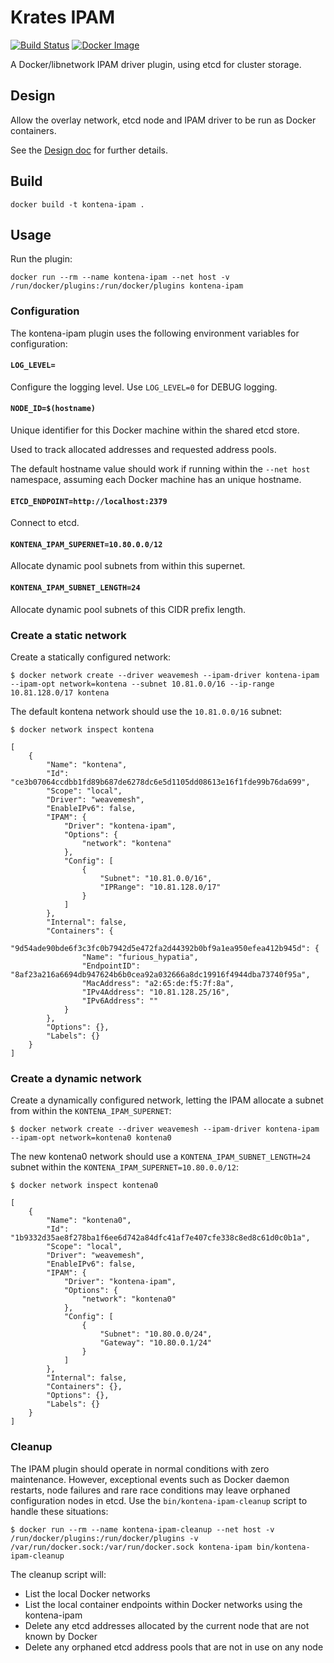 # Krates IPAM

[![Build Status](https://travis-ci.org/appstersio/krates-ipam.svg?branch=master)](https://travis-ci.org/appstersio/krates-ipam) [![Docker Image](https://images.microbadger.com/badges/version/krates/ipam-plugin.svg)](https://hub.docker.com/repository/docker/krates/ipam-plugin)

A Docker/libnetwork IPAM driver plugin, using etcd for cluster storage.

## Design

Allow the overlay network, etcd node and IPAM driver to be run as Docker containers.

See the [Design doc](/docs/design.md) for further details.

## Build

    docker build -t kontena-ipam .

## Usage

Run the plugin:

    docker run --rm --name kontena-ipam --net host -v /run/docker/plugins:/run/docker/plugins kontena-ipam

### Configuration

The kontena-ipam plugin uses the following environment variables for configuration:

#### `LOG_LEVEL=`

Configure the logging level. Use `LOG_LEVEL=0` for DEBUG logging.

#### `NODE_ID=$(hostname)`

Unique identifier for this Docker machine within the shared etcd store.

Used to track allocated addresses and requested address pools.

The default hostname value should work if running within the `--net host` namespace, assuming each Docker machine has an unique hostname.

#### `ETCD_ENDPOINT=http://localhost:2379`

Connect to etcd.

#### `KONTENA_IPAM_SUPERNET=10.80.0.0/12`

Allocate dynamic pool subnets from within this supernet.

#### `KONTENA_IPAM_SUBNET_LENGTH=24`

Allocate dynamic pool subnets of this CIDR prefix length.

### Create a static network

Create a statically configured network:

    $ docker network create --driver weavemesh --ipam-driver kontena-ipam --ipam-opt network=kontena --subnet 10.81.0.0/16 --ip-range 10.81.128.0/17 kontena

The default kontena network should use the `10.81.0.0/16` subnet:

    $ docker network inspect kontena

```
[
    {
        "Name": "kontena",
        "Id": "ce3b07064ccdbb1fd89b687de6278dc6e5d1105dd08613e16f1fde99b76da699",
        "Scope": "local",
        "Driver": "weavemesh",
        "EnableIPv6": false,
        "IPAM": {
            "Driver": "kontena-ipam",
            "Options": {
                "network": "kontena"
            },
            "Config": [
                {
                    "Subnet": "10.81.0.0/16",
                    "IPRange": "10.81.128.0/17"
                }
            ]
        },
        "Internal": false,
        "Containers": {
            "9d54ade90bde6f3c3fc0b7942d5e472fa2d44392b0bf9a1ea950efea412b945d": {
                "Name": "furious_hypatia",
                "EndpointID": "8af23a216a6694db947624b6b0cea92a032666a8dc19916f4944dba73740f95a",
                "MacAddress": "a2:65:de:f5:7f:8a",
                "IPv4Address": "10.81.128.25/16",
                "IPv6Address": ""
            }
        },
        "Options": {},
        "Labels": {}
    }
]
```

### Create a dynamic network

Create a dynamically configured network, letting the IPAM allocate a subnet from within the `KONTENA_IPAM_SUPERNET`:

    $ docker network create --driver weavemesh --ipam-driver kontena-ipam --ipam-opt network=kontena0 kontena0

The new kontena0 network should use a `KONTENA_IPAM_SUBNET_LENGTH=24` subnet within the `KONTENA_IPAM_SUPERNET=10.80.0.0/12`:

    $ docker network inspect kontena0
```
[
    {
        "Name": "kontena0",
        "Id": "1b9332d35ae8f278ba1f6ee6d742a84dfc41af7e407cfe338c8ed8c61d0c0b1a",
        "Scope": "local",
        "Driver": "weavemesh",
        "EnableIPv6": false,
        "IPAM": {
            "Driver": "kontena-ipam",
            "Options": {
                "network": "kontena0"
            },
            "Config": [
                {
                    "Subnet": "10.80.0.0/24",
                    "Gateway": "10.80.0.1/24"
                }
            ]
        },
        "Internal": false,
        "Containers": {},
        "Options": {},
        "Labels": {}
    }
]
```

### Cleanup

The IPAM plugin should operate in normal conditions with zero maintenance.
However, exceptional events such as Docker daemon restarts, node failures and rare race conditions may leave orphaned configuration nodes in etcd.
Use the `bin/kontena-ipam-cleanup` script to handle these situations:

    $ docker run --rm --name kontena-ipam-cleanup --net host -v /run/docker/plugins:/run/docker/plugins -v /var/run/docker.sock:/var/run/docker.sock kontena-ipam bin/kontena-ipam-cleanup

The cleanup script will:

* List the local Docker networks
* List the local container endpoints within Docker networks using the kontena-ipam
* Delete any etcd addresses allocated by the current node that are not known by Docker
* Delete any orphaned etcd address pools that are not in use on any node
